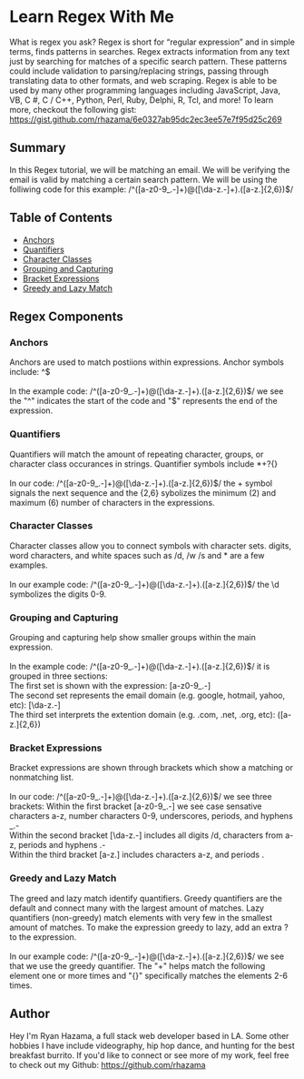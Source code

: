 # Learn Regex With Me
What is regex you ask? Regex is short for “regular expression” and in simple terms, finds patterns in searches. Regex extracts information from any text just by searching for matches of a specific search pattern. These patterns could include validation to parsing/replacing strings, passing through translating data to other formats, and web scraping. Regex is able to be used by many other programming languages including JavaScript, Java, VB, C #, C / C++, Python, Perl, Ruby, Delphi, R, Tcl, and more! 
To learn more, checkout the following gist: https://gist.github.com/rhazama/6e0327ab95dc2ec3ee57e7f95d25c269

## Summary
In this Regex tutorial, we will be matching an email. We will be verifying the email is valid by matching a certain search pattern. 
We will be using the folliwing code for this example: /^([a-z0-9_\.-]+)@([\da-z\.-]+)\.([a-z\.]{2,6})$/

## Table of Contents
- [Anchors](#anchors)
- [Quantifiers](#quantifiers)
- [Character Classes](#character-classes)
- [Grouping and Capturing](#grouping-and-capturing)
- [Bracket Expressions](#bracket-expressions)
- [Greedy and Lazy Match](#greedy-and-lazy-match)

## Regex Components

### Anchors
Anchors are used to match postiions within expressions. Anchor symbols include: ^$  
<br />
In the example code:  /^([a-z0-9_\.-]+)@([\da-z\.-]+)\.([a-z\.]{2,6})$/ we see the "^" indicates the start of the code and "$" represents the end of the expression.

### Quantifiers
Quantifiers will match the amount of repeating character, groups, or character class occurances in strings. Quantifier symbols include *+?{}  
<br />
In our code: /^([a-z0-9_\.-]+)@([\da-z\.-]+)\.([a-z\.]{2,6})$/ the + symbol signals the next sequence and the {2,6} sybolizes the minimum (2) and maximum (6) number of characters in the expressions.

### Character Classes
Character classes allow you to connect symbols with character sets. digits, word characters, and white spaces such as /d, /w /s and * are a few examples. 
<br />
<br />
In our example code: /^([a-z0-9_\.-]+)@([\da-z\.-]+)\.([a-z\.]{2,6})$/ the \d symbolizes the digits 0-9.

### Grouping and Capturing
Grouping and capturing help show smaller groups within the main expression. 
<br />
<br />
In the example code: /^([a-z0-9_\.-]+)@([\da-z\.-]+)\.([a-z\.]{2,6})$/ it is grouped in three sections:
<br />
The first set is shown with the expression: [a-z0-9_\.-]
<br />
The second set represents the email domain (e.g. google, hotmail, yahoo, etc): [\da-z\.-]
<br />
The third set interprets the extention domain (e.g. .com, .net, .org, etc): ([a-z\.]{2,6})

### Bracket Expressions
Bracket expressions are shown through brackets which show a matching or nonmatching list.
<br />
<br />
In our code: /^([a-z0-9_\.-]+)@([\da-z\.-]+)\.([a-z\.]{2,6})$/ we see three brackets:
Within the first bracket [a-z0-9_\.-] we see case sensative characters a-z, number characters 0-9, underscores, periods, and hyphens _.-
<br />
Within the second bracket [\da-z\.-] includes all digits /d, characters from a-z, periods and hyphens .-
<br />
Within the third bracket [a-z\.] includes characters a-z, and periods .

### Greedy and Lazy Match
The greed and lazy match identify quantifiers. Greedy quantifiers are the default and connect many with the largest amount of matches. Lazy quantifiers (non-greedy) match elements with very few in the smallest amount of matches. To make the expression greedy to lazy, add an extra ? to the expression.
<br />
<br />
In our example code: /^([a-z0-9_\.-]+)@([\da-z\.-]+)\.([a-z\.]{2,6})$/ we see that we use the greedy quantifier. The "+" helps match the following element one or more times and "{}" specifically matches the elements 2-6 times.

## Author
Hey I'm Ryan Hazama, a full stack web developer based in LA. Some other hobbies I have include videography, hip hop dance, and hunting for the best breakfast burrito. If you'd like to connect or see more of my work, feel free to check out my Github: https://github.com/rhazama
